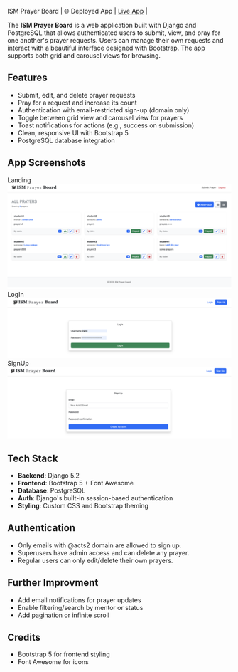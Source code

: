 ISM Prayer Board 
| 🌐 Deployed App | [Live App](https://ism-prayer-board-1ee0e1388314.herokuapp.com/) |


The **ISM Prayer Board** is a web application built with Django and PostgreSQL that allows authenticated users to submit, view, and pray for one another's prayer requests. Users can manage their own requests and interact with a beautiful interface designed with Bootstrap. The app supports both grid and carousel views for browsing.

## Features

- Submit, edit, and delete prayer requests
- Pray for a request and increase its count
- Authentication with email-restricted sign-up (domain only)
- Toggle between grid view and carousel view for prayers
- Toast notifications for actions (e.g., success on submission)
- Clean, responsive UI with Bootstrap 5
- PostgreSQL database integration

##  App Screenshots
Landing
![landing page Screenshot](ism_prayer_board_django/prayers/static/assets/landingPage.png)
LogIn
![signIn page Screenshot](ism_prayer_board_django/prayers/static/assets/login.png)
SignUp
![signUp page Screenshot](ism_prayer_board_django/prayers/static/assets/signup.png)

##  Tech Stack

- **Backend**: Django 5.2
- **Frontend**: Bootstrap 5 + Font Awesome
- **Database**: PostgreSQL
- **Auth**: Django's built-in session-based authentication
- **Styling**: Custom CSS and Bootstrap theming

## Authentication
- Only emails with @acts2 domain are allowed to sign up.
- Superusers have admin access and can delete any prayer.
- Regular users can only edit/delete their own prayers.


## Further Improvment 
- Add email notifications for prayer updates
- Enable filtering/search by mentor or status
- Add pagination or infinite scroll

## Credits
- Bootstrap 5 for frontend styling
- Font Awesome for icons
